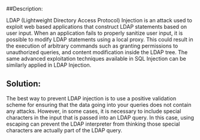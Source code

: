 ##Description:

LDAP (Lightweight Directory Access Protocol) Injection is an attack used to exploit web based applications that construct LDAP statements based on user input. When an application fails to properly sanitize user input, it is possible to modify LDAP statements using a local proxy. This could result in the execution of arbitrary commands such as granting permissions to unauthorized queries, and content modification inside the LDAP tree. The same advanced exploitation techniques available in SQL Injection can be similarly applied in LDAP Injection.

## Solution:

The best way to prevent LDAP injection is to use a positive validation scheme for ensuring that the data going into your queries does not contain any attacks. However, in some cases, it is necessary to include special characters in the input that is passed into an LDAP query. In this case, using escaping can prevent the LDAP interpreter from thinking those special characters are actually part of the LDAP query.

